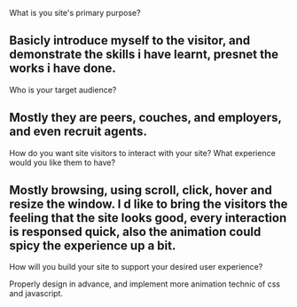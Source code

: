 What is you site's primary purpose?

Basicly introduce myself to the visitor, and demonstrate the skills i have learnt, presnet the works i have done.
-----------------------------------------------------------------------
Who is your target audience?

Mostly they are peers, couches, and employers, and even recruit agents.
-----------------------------------------------------------------------
How do you want site visitors to interact with your site? What experience would you like them to have?

Mostly browsing, using scroll, click, hover and resize the window.
I d like to bring the visitors the feeling that the site looks good, every interaction is responsed quick, also the animation could spicy the experience up a bit. 
-----------------------------------------------------------------------
How will you build your site to support your desired user experience?

Properly design in advance, and implement more animation technic of css and javascript.